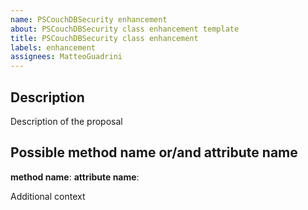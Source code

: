 ```yaml
---
name: PSCouchDBSecurity enhancement
about: PSCouchDBSecurity class enhancement template
title: PSCouchDBSecurity class enhancement
labels: enhancement
assignees: MatteoGuadrini
---
```


## Description

Description of the proposal

## Possible method name or/and attribute name

**method name**:
**attribute name**:

Additional context